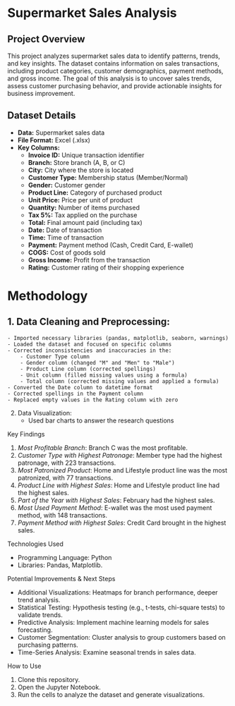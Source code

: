 # Supermarket Sales Analysis

## Project Overview

This project analyzes supermarket sales data to identify patterns, trends, and key insights. The dataset contains information on sales transactions, including product categories, customer demographics, payment methods, and gross income. The goal of this analysis is to uncover sales trends, assess customer purchasing behavior, and provide actionable insights for business improvement.

## Dataset Details
- **Data:** Supermarket sales data
- **File Format:** Excel (.xlsx)
- **Key Columns:**
    - **Invoice ID:** Unique transaction identifier
    - **Branch:** Store branch (A, B, or C)
    - **City:** City where the store is located
    - **Customer Type:** Membership status (Member/Normal)
    - **Gender:** Customer gender
    - **Product Line:** Category of purchased product
    - **Unit Price:** Price per unit of product
    - **Quantity:** Number of items purchased
    - **Tax 5%:** Tax applied on the purchase
    - **Total:** Final amount paid (including tax)
    - **Date:** Date of transaction
    - **Time:** Time of transaction
    - **Payment:** Payment method (Cash, Credit Card, E-wallet)
    - **COGS:** Cost of goods sold
    - **Gross Income:** Profit from the transaction
    - **Rating:** Customer rating of their shopping experience

# Methodology
## 1. Data Cleaning and Preprocessing:
    - Imported necessary libraries (pandas, matplotlib, seaborn, warnings)
    - Loaded the dataset and focused on specific columns
    - Corrected inconsistencies and inaccuracies in the:
        - Customer Type column
        - Gender column (changed "M" and "Men" to "Male")
        - Product Line column (corrected spellings)
        - Unit column (filled missing values using a formula)
        - Total column (corrected missing values and applied a formula)
    - Converted the Date column to datetime format
    - Corrected spellings in the Payment column
    - Replaced empty values in the Rating column with zero
2. Data Visualization:
    - Used bar charts to answer the research questions

Key Findings
1. *Most Profitable Branch*: Branch C was the most profitable.
2. *Customer Type with Highest Patronage*: Member type had the highest patronage, with 223 transactions.
3. *Most Patronized Product*: Home and Lifestyle product line was the most patronized, with 77 transactions.
4. *Product Line with Highest Sales*: Home and Lifestyle product line had the highest sales.
5. *Part of the Year with Highest Sales*: February had the highest sales.
6. *Most Used Payment Method*: E-wallet was the most used payment method, with 148 transactions.
7. *Payment Method with Highest Sales*: Credit Card brought in the highest sales.

Technologies Used
- Programming Language: Python
- Libraries: Pandas, Matplotlib.

Potential Improvements & Next Steps
- Additional Visualizations: Heatmaps for branch performance, deeper trend analysis.
- Statistical Testing: Hypothesis testing (e.g., t-tests, chi-square tests) to validate trends.
- Predictive Analysis: Implement machine learning models for sales forecasting.
- Customer Segmentation: Cluster analysis to group customers based on purchasing patterns.
- Time-Series Analysis: Examine seasonal trends in sales data.

How to Use
1. Clone this repository.
2. Open the Jupyter Notebook.
3. Run the cells to analyze the dataset and generate visualizations.

